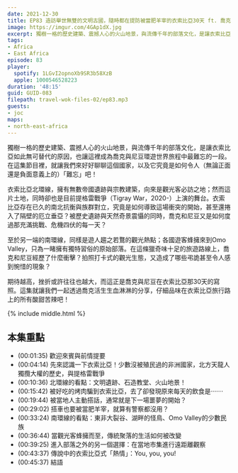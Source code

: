 ```yaml
---
date: 2021-12-30
title: EP83 造訪舉世無雙的文明古國，隨時都在提防被當肥羊宰的衣索比亞30天 ft. 喬克
image: https://imgur.com/4GAp1dX.jpg
excerpt: 獨樹一格的歷史建築、震撼人心的火山地景，與流傳千年的部落文化，是讓衣索比亞如此無可替代的原因，也讓這裡成為喬克與尼豆環遊世界旅程中最難忘的一段。在這集節目裡，就讓我們來好好聊聊這個國家，以及它究竟是如何令人（無論正面還是負面意義上的）「難忘」吧！
tags:
- Africa
- East Africa
episode: 83
player:
  spotify: 1LGvI2opnoXb9SR3b58XzB
  apple: 1000546528223
duration: '48:15'
guid: GUID-083
filepath: travel-wok-files-02/ep83.mp3
guests:
- joc
maps:
- north-east-africa
---
```

獨樹一格的歷史建築、震撼人心的火山地景，與流傳千年的部落文化，是讓衣索比亞如此無可替代的原因，也讓這裡成為喬克與尼豆環遊世界旅程中最難忘的一段。在這集節目裡，就讓我們來好好聊聊這個國家，以及它究竟是如何令人（無論正面還是負面意義上的）「難忘」吧！

衣索比亞北環線，擁有無數帝國遺跡與宗教建築，向來是觀光客必訪之地；然而這片土地，同時卻也是目前提格雷戰爭（Tigray War，2020-）上演的舞台。衣索比亞存在已久的南北抗衡與族群對立，究竟是如何導致這場衝突的開始，甚至還捲入了隔壁的厄立垂亞？被歷史遺跡與天然奇景震懾的同時，喬克和尼豆又是如何度過那充滿挑戰、危機四伏的每一天？

至於另一端的南環線，同樣是遊人趨之若鶩的觀光熱點；各國遊客蜂擁來到Omo Valley，只為一睹擁有獨特習俗的原始部落。在這條獵奇味十足的旅遊路線上，喬克和尼豆經歷了什麼衝擊？拍照打卡式的觀光生態，又造成了哪些弔詭甚至令人感到惋惜的現象？

期待越高，挫折或許往往也越大，而這正是喬克與尼豆在衣索比亞那30天的寫照。這集就讓我們一起透過喬克活生生血淋淋的分享，仔細品味在衣索比亞旅行路上的所有酸甜苦辣吧！

{% include middle.html %}

## 本集重點

* (00:01:35) 歡迎來賓與前情提要
* (00:04:14) 先來認識一下衣索比亞！少數沒被殖民過的非洲國家，北方天龍人獨攬大權的歷史，與提格雷戰爭
* (00:10:36) 北環線的看點：文明遺跡、石造教堂、火山地景！
* (00:15:42) 被好吃的烤肉騙到衣索比亞，去了卻發現原來每天的飲食是⋯⋯
* (00:19:44) 被當地人主動搭話，通常就是下一場噩夢的開始？ 
* (00:29:02) 搭車也要被當肥羊宰，就算有警察都沒用？
* (00:33:24) 南環線的看點：東非大裂谷、湖畔的怪鳥、Omo Valley的少數民族
* (00:36:44) 當觀光客蜂擁而至，傳統聚落的生活如何被改變
* (00:39:25) 進入部落之外的另一個選擇：在當地市集進行遠距離觀察
* (00:43:37) 傳說中的衣索比亞式「熱情」：You, you, you!
* (00:45:37) 結語
